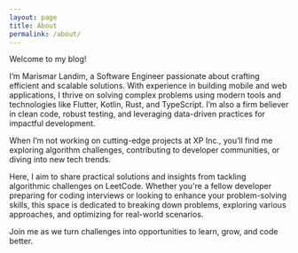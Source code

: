 ```yaml
---
layout: page
title: About
permalink: /about/
---
```


Welcome to my blog!

I’m Marismar Landim, a Software Engineer passionate about crafting efficient and scalable solutions. With experience in building mobile and web applications, I thrive on solving complex problems using modern tools and technologies like Flutter, Kotlin, Rust, and TypeScript. I’m also a firm believer in clean code, robust testing, and leveraging data-driven practices for impactful development.

When I’m not working on cutting-edge projects at XP Inc., you’ll find me exploring algorithm challenges, contributing to developer communities, or diving into new tech trends.

Here, I aim to share practical solutions and insights from tackling algorithmic challenges on LeetCode. Whether you're a fellow developer preparing for coding interviews or looking to enhance your problem-solving skills, this space is dedicated to breaking down problems, exploring various approaches, and optimizing for real-world scenarios.

Join me as we turn challenges into opportunities to learn, grow, and code better.
